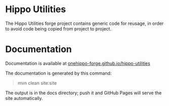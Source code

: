 
# Hippo Utilities

The Hippo Utilities forge project contains generic code for reusage, in order to avoid code being copied from project 
to project.

# Documentation 

Documentation is available at [onehippo-forge.github.io/hippo-utilities](https://onehippo-forge.github.io/hippo-utilities)

The documentation is generated by this command:

 > mvn clean site:site
 
The output is in the docs directory; push it and GitHub Pages will serve the site automatically. 
